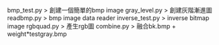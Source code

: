 bmp_test.py > 創建一個簡單的bmp image
gray_level.py > 創建灰階漸進圖
readbmp.py > bmp image data reader
inverse_test.py > inverse bitmap image
rgbquad.py > 產生rgb圖
combine.py > 融合bk.bmp + weight*testgray.bmp